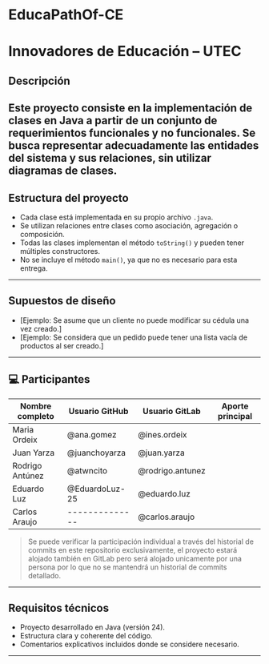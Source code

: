 # EducaPathOf-CE
# Innovadores de Educación  – UTEC
##  Descripción
Este proyecto consiste en la implementación de clases en Java a
partir de un conjunto de requerimientos funcionales y no
funcionales. Se busca representar adecuadamente las entidades del
sistema y sus relaciones, sin utilizar diagramas de clases. 
---
##  Estructura del proyecto
- Cada clase está implementada en su propio archivo `.java`. 
- Se utilizan relaciones entre clases como asociación, agregación o composición. 
- Todas las clases implementan el método `toString()` y pueden tener múltiples constructores. 
- No se incluye el método `main()`, ya que no es necesario para esta entrega. 
---
## Supuestos de diseño 
- [Ejemplo: Se asume que un cliente no puede modificar su cédula una vez creado.]
- [Ejemplo: Se considera que un pedido puede tener una lista vacía de productos al ser creado.]  
---
## 💻 Participantes

| Nombre completo | Usuario GitHub | Usuario GitLab   | Aporte principal |
|-----------------|----------------|------------------|------------------|
| Maria Ordeix    | @ana.gomez     | @ines.ordeix     |                  |
| Juan Yarza      | @juanchoyarza  | @juan.yarza      |                  |
| Rodrigo Antúnez | @atwncito      | @rodrigo.antunez |                  |
| Eduardo Luz     | @EduardoLuz-25 | @eduardo.luz     |                  |
| Carlos Araujo   | -------------- | @carlos.araujo   |                  |

> Se puede verificar la participación individual a través del
historial de commits en este repositorio exclusivamente, el proyecto
estará alojado también en GitLab pero será alojado unicamente por
una persona por lo que no se mantendrá un historial de commits detallado.
---
## Requisitos técnicos 
- Proyecto desarrollado en Java (versión 24). 
- Estructura clara y coherente del código. 
- Comentarios explicativos incluidos donde se considere necesario.
--- 
